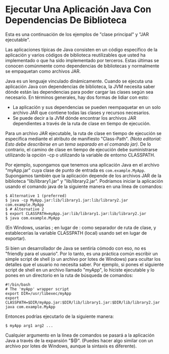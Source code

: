 # Ejecutar Una Aplicación Java Con Dependencias De Biblioteca

Esta es una continuación de los ejemplos de "clase principal" y "JAR ejecutable".

Las aplicaciones típicas de Java consisten en un código específico de la aplicación y varios códigos de biblioteca reutilizables
que usted ha implementado o que ha sido implementado por terceros. Estas últimas se conocen comúnmente como dependencias de bibliotecas
y normalmente se empaquetan como archivos JAR.

Java es un lenguaje vinculado dinámicamente. Cuando se ejecuta una aplicación Java con dependencias de biblioteca, la JVM 
necesita saber dónde están las dependencias para poder cargar las clases según sea necesario. En términos generales, 
hay dos formas de lidiar con esto:

* La aplicación y sus dependencias se pueden reempaquetar en un solo archivo JAR que contiene todas las clases y recursos necesarios.
* Se puede decir a la JVM dónde encontrar los archivos JAR dependientes a través de la ruta de clase en tiempo de ejecución.

Para un archivo JAR ejecutable, la ruta de clase en tiempo de ejecución se especifica mediante el atributo de manifiesto "Class-Path". 
_(Nota editorial: Esto debe describirse en un tema separado en el comando jar)_. De lo contrario, el camino de clase en tiempo de ejecución debe 
suministrarse utilizando la opción -cp o utilizando la variable de entorno CLASSPATH.

Por ejemplo, supongamos que tenemos una aplicación Java en el archivo "myApp.jar" cuya clase de punto de entrada es `com.example.MyApp`.
Supongamos también que la aplicación depende de los archivos JAR de la biblioteca "lib/library1.jar" y "lib/library2.jar". 
Podríamos iniciar la aplicación usando el comando java de la siguiente manera en una línea de comandos:
```clickhouse
$ Alternative 1 (preferred)
$ java -cp MyApp.jar:lib/library1.jar:lib/library2.jar com.example.MyApp
$ # Alternative 2
$ export CLASSPATH=myApp.jar:lib/library1.jar:lib/library2.jar
$ java com.example.MyApp

```

(En Windows, usarías ; en lugar de : como separador de ruta de clase, y establecerías la variable CLASSPATH (local) usando set en lugar de exportar).

Si bien un desarrollador de Java se sentiría cómodo con eso, no es "friendly para el usuario". Por lo tanto, es una práctica común escribir un simple script de shell (o un archivo por lotes de Windows) 
para ocultar los detalles que el usuario no necesita saber. Por ejemplo, si pones el siguiente script de shell en un archivo llamado "myApp", lo hiciste ejecutable y lo pones en un directorio en la ruta de búsqueda de comandos:

```clickhouse
#!/bin/bash
# The 'myApp' wrapper script
export DIR=/usr/libexec/myApp
export CLASSPATH=$DIR/myApp.jar:$DIR/lib/library1.jar:$DIR/lib/library2.jar 
java com.example.MyApp
```
Entonces podrías ejecutarlo de la siguiente manera:
```clickhouse
$ myApp arg1 arg2 ...
```
Cualquier argumento en la línea de comandos se pasará a la aplicación Java a través de la expansión "$@". 
(Puedes hacer algo similar con un archivo por lotes de Windows, aunque la sintaxis es diferente).

